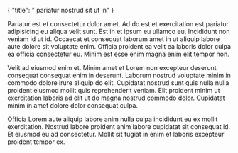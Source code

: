 {
  "title": " pariatur nostrud sit ut in"
}

Pariatur est et consectetur dolor amet. Ad do est et exercitation est pariatur adipisicing eu aliqua velit sunt. Est in et ipsum eu ullamco eu. Incididunt non veniam id ut id. Occaecat et consequat laborum amet in ut aliquip labore aute dolore sit voluptate enim. Officia proident ea velit ea laboris dolor culpa ea officia consectetur eu. Minim est esse enim magna enim elit tempor non.

Velit ad eiusmod enim et. Minim amet et Lorem non excepteur deserunt consequat consequat enim in deserunt. Laborum nostrud voluptate minim in commodo dolore irure aliquip do elit. Cupidatat nostrud sunt quis nulla nulla proident eiusmod mollit quis reprehenderit veniam. Elit proident minim ut exercitation laboris ad elit ut do magna nostrud commodo dolor. Cupidatat minim in amet dolore dolor consequat culpa.

Officia Lorem aute aliquip labore anim nulla culpa incididunt eu ex mollit exercitation. Nostrud labore proident anim labore cupidatat sit consequat id. Et eiusmod eu ad consectetur. Mollit sit fugiat in enim et laboris excepteur proident tempor ex.